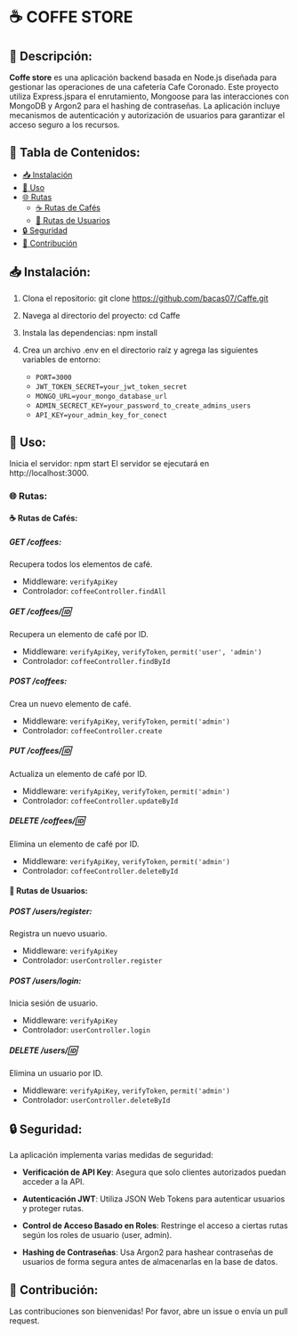 # ☕ COFFE STORE

## 📝 Descripción: 
**Coffe store** es una aplicación backend basada en Node.js diseñada para gestionar las operaciones de una cafetería Cafe Coronado. Este proyecto utiliza Express.jspara el enrutamiento, Mongoose para las interacciones con MongoDB y Argon2 para el hashing de contraseñas. La aplicación incluye mecanismos de autenticación y autorización de usuarios para garantizar el acceso seguro a los recursos.

## 📑 Tabla de Contenidos:

- [📥 Instalación](#📥-instalación)
- [🚀 Uso](#🚀-uso)
- [🌐 Rutas](#🌐-rutas)
  - [☕ Rutas de Cafés](#☕-rutas-de-cafés)
  - [👥 Rutas de Usuarios](#👥-rutas-de-usuarios)
- [🔒 Seguridad](#🔒-seguridad)
- [🤝 Contribución](#🤝-contribución)


## 📥 Instalación:

1. Clona el repositorio: git clone https://github.com/bacas07/Caffe.git

2. Navega al directorio del proyecto: cd Caffe

3. Instala las dependencias: npm install

4. Crea un archivo .env en el directorio raíz y agrega las siguientes variables de entorno:

    - `PORT=3000`
    - `JWT_TOKEN_SECRET=your_jwt_token_secret`
    - `MONGO_URL=your_mongo_database_url`
    - `ADMIN_SECRECT_KEY=your_password_to_create_admins_users`
    - `API_KEY=your_admin_key_for_conect`

## 🚀 Uso: 
Inicia el servidor: npm start El servidor se ejecutará en http://localhost:3000.

### 🌐 Rutas:

#### ☕ Rutas de Cafés:

##### GET /coffees:
Recupera todos los elementos de café. 
- Middleware: ``verifyApiKey``
- Controlador: ``coffeeController.findAll``

##### GET /coffees/:id:
Recupera un elemento de café por ID. 
- Middleware: ``verifyApiKey``, ``verifyToken``, ``permit('user', 'admin')`` 
- Controlador: ``coffeeController.findById``

##### POST /coffees: 
Crea un nuevo elemento de café. 
- Middleware: ``verifyApiKey``, ``verifyToken``, ``permit('admin')`` 
- Controlador: ``coffeeController.create``

##### PUT /coffees/:id: 
Actualiza un elemento de café por ID. 
- Middleware: ``verifyApiKey``, ``verifyToken``, ``permit('admin')`` 
- Controlador: ``coffeeController.updateById``

##### DELETE /coffees/:id: 
Elimina un elemento de café por ID. 
- Middleware: ``verifyApiKey``, ``verifyToken``, ``permit('admin')`` 
- Controlador: ``coffeeController.deleteById``

#### 👥 Rutas de Usuarios:

##### POST /users/register: 
Registra un nuevo usuario. 
- Middleware: ``verifyApiKey`` 
- Controlador: ``userController.register``

##### POST /users/login: 
Inicia sesión de usuario. 
- Middleware: ``verifyApiKey`` 
- Controlador: ``userController.login``

##### DELETE /users/:id: 
Elimina un usuario por ID. 
- Middleware: ``verifyApiKey``, ``verifyToken``, ``permit('admin')`` 
- Controlador: ``userController.deleteById``

## 🔒 Seguridad: 
La aplicación implementa varias medidas de seguridad:

- **Verificación de API Key**: 
Asegura que solo clientes autorizados puedan acceder a la API.

- **Autenticación JWT**: Utiliza JSON Web Tokens para autenticar usuarios y proteger rutas.

- **Control de Acceso Basado en Roles**: Restringe el acceso a ciertas rutas según los roles de usuario (user, admin).

- **Hashing de Contraseñas**: Usa Argon2 para hashear contraseñas de usuarios de forma segura antes de almacenarlas en la base de datos.

## 🤝 Contribución: 
Las contribuciones son bienvenidas! Por favor, abre un issue o envía un pull request.


